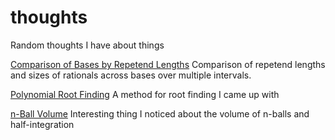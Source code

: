# thoughts
Random thoughts I have about things

[Comparison of Bases by Repetend Lengths](repetend_len.pdf)
Comparison of repetend lengths and sizes of rationals across bases over multiple intervals.

[Polynomial Root Finding](polynomial_roots.pdf)
A method for root finding I came up with

[n-Ball Volume](n_ball.pdf)
Interesting thing I noticed about the volume of n-balls and half-integration
